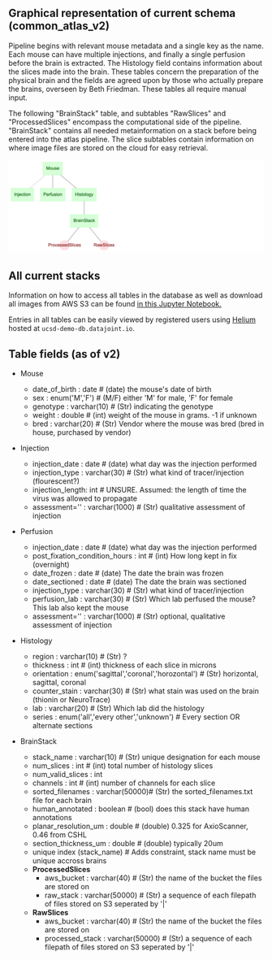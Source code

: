 ## Graphical representation of current schema (common_atlas_v2)

Pipeline begins with relevant mouse metadata and a single key as the name. Each mouse can have multiple injections, and finally a single perfusion before the brain is extracted. The Histology field contains information about the slices made into the brain. These tables concern the preparation of the physical brain and the fields are agreed upon by those who actually prepare the brains, overseen by Beth Friedman. These tables all require manual input.

The following "BrainStack" table, and subtables "RawSlices" and "ProcessedSlices" encompass the computational side of the pipeline. "BrainStack" contains all needed metainformation on a stack before being entered into the atlas pipeline. The slice subtables contain information on where image files are stored on the cloud for easy retrieval.

![Image](images/atlas_schema_v2_long.png)

## All current stacks

Information on how to access all tables in the database as well as download all images from AWS S3 can be found [in this Jupyter Notebook.](https://github.com/ActiveBrainAtlas/Datajoint_Interface/blob/master/project_schemas/atlas_schema_python/Accessing%20Atlas%20Data_v2.ipynb)

Entries in all tables can be easily viewed by registered users using [Helium](http://ucsd-demo-helium.datajoint.io/login?from_user=alex&from_host=ucsd-demo-db.datajoint.io&from_path=%2Ftables%2Fcommon_u19_database%2Fbrain) hosted at `ucsd-demo-db.datajoint.io`.

## Table fields (as of v2)

- Mouse
  - date_of_birth  : date          # (date) the mouse's date of birth
  - sex            : enum('M','F') # (M/F) either 'M' for male, 'F' for female
  - genotype       : varchar(10)   # (Str) indicating the genotype
  - weight         : double        # (int) weight of the mouse in grams. -1 if unknown
  - bred           : varchar(20)   # (Str) Vendor where the mouse was bred (bred in house, purchased by vendor)

- Injection
  - injection_date  : date          # (date) what day was the injection performed
  - injection_type  : varchar(30)   # (Str) what kind of tracer/injection (flourescent?)
  - injection_length: int           # UNSURE. Assumed: the length of time the virus was allowed to propagate
  - assessment=''   : varchar(1000) # (Str) qualitative assessment of injection
    
- Perfusion
  - injection_date  : date          # (date) what day was the injection performed
  - post_fixation_condition_hours : int   # (int) How long kept in fix (overnight)
  - date_frozen    : date     # (date) The date the brain was frozen
  - date_sectioned : date     # (date) The date the brain was sectioned
  - injection_type  : varchar(30)   # (Str) what kind of tracer/injection
  - perfusion_lab   : varchar(30)   # (Str) Which lab perfused the mouse? This lab also kept the mouse
  - assessment=''   : varchar(1000) # (Str) optional, qualitative assessment of injection

- Histology
  - region         : varchar(10)    # (Str) ?
  - thickness      : int            # (int) thickness of each slice in microns
  - orientation    : enum('sagittal','coronal','horozontal')    # (Str) horizontal, sagittal, coronal
  - counter_stain  : varchar(30)    # (Str) what stain was used on the brain (thionin or NeuroTrace)
  - lab            : varchar(20)    # (Str) Which lab did the histology
  - series         : enum('all','every other','unknown') # Every section OR alternate sections

- BrainStack
  - stack_name       : varchar(10)   # (Str) unique designation for each mouse
  - num_slices       : int           # (int) total number of histology slices
  - num_valid_slices : int 
  - channels         : int           # (int) number of channels for each slice
  - sorted_filenames : varchar(50000)# (Str) the sorted_filenames.txt file for each brain
  - human_annotated  : boolean       # (bool) does this stack have human annotations
  - planar_resolution_um : double    # (double) 0.325 for AxioScanner, 0.46 from CSHL
  - section_thickness_um : double    # (double) typically 20um
  - unique index (stack_name)   # Adds constraint, stack name must be unique accross brains
  - __ProcessedSlices__
    - aws_bucket : varchar(40)     # (Str) the name of the bucket the files are stored on
    - raw_stack  : varchar(50000)  # (Str) a sequence of each filepath of files stored on S3 seperated by '|'
  - __RawSlices__
    - aws_bucket : varchar(40)     # (Str) the name of the bucket the files are stored on
    - processed_stack  : varchar(50000)  # (Str) a sequence of each filepath of files stored on S3 seperated by '|'
